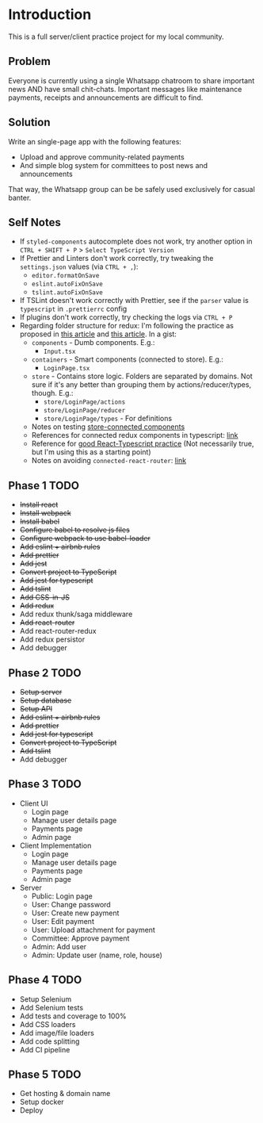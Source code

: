 # Introduction

This is a full server/client practice project for my local community.

## Problem

Everyone is currently using a single Whatsapp chatroom to share important news AND have small chit-chats. Important messages like maintenance payments, receipts and announcements are difficult to find.

## Solution

Write an single-page app with the following features:

- Upload and approve community-related payments
- And simple blog system for committees to post news and announcements

That way, the Whatsapp group can be be safely used exclusively for casual banter.

## Self Notes

- If `styled-components` autocomplete does not work, try another option in `CTRL + SHIFT + P` > `Select TypeScript Version`
- If Prettier and Linters don't work correctly, try tweaking the `settings.json` values (via `CTRL + ,`):
  - `editor.formatOnSave`
  - `eslint.autoFixOnSave`
  - `tslint.autoFixOnSave`
- If TSLint doesn't work correctly with Prettier, see if the `parser` value is `typescript` in `.prettierrc` config
- If plugins don't work correctly, try checking the logs via `CTRL + P`
- Regarding folder structure for redux: I'm following the practice as proposed in [this article](https://resir014.xyz/posts/2018/07/06/redux-4-plus-typescript/) and [this article](https://hackernoon.com/redux-step-by-step-a-simple-and-robust-workflow-for-real-life-apps-1fdf7df46092). In a gist:
  - `components` - Dumb components. E.g.:
    - `Input.tsx`
  - `containers` - Smart components (connected to store). E.g.:
    - `LoginPage.tsx`
  - `store` - Contains store logic. Folders are separated by domains. Not sure if it's any better than grouping them by actions/reducer/types, though. E.g.:
    - `store/LoginPage/actions`
    - `store/LoginPage/reducer`
    - `store/LoginPage/types` - For definitions
  - Notes on testing [store-connected components](https://github.com/reduxjs/redux/blob/master/docs/recipes/WritingTests.md#connected-components)
  - References for connected redux components in typescript: [link](https://medium.com/knerd/typescript-tips-series-proper-typing-of-react-redux-connected-components-eda058b6727d)
  - Reference for [good React-Typescript practice](https://medium.freecodecamp.org/effective-use-of-typescript-with-react-3a1389b6072a) (Not necessarily true, but I'm using this as a starting point)
  - Notes on avoiding `connected-react-router`: [link](https://github.com/ReactTraining/react-router/blob/master/packages/react-router/docs/guides/redux.md)

## Phase 1 TODO

- ~~Install react~~
- ~~Install webpack~~
- ~~Install babel~~
- ~~Configure babel to resolve js files~~
- ~~Configure webpack to use babel-loader~~
- ~~Add eslint + airbnb rules~~
- ~~Add prettier~~
- ~~Add jest~~
- ~~Convert project to TypeScript~~
- ~~Add jest for typescript~~
- ~~Add tslint~~
- ~~Add CSS-in-JS~~
- ~~Add redux~~
- Add redux thunk/saga middleware
- ~~Add react-router~~
- Add react-router-redux
- Add redux persistor
- Add debugger

## Phase 2 TODO

- ~~Setup server~~
- ~~Setup database~~
- ~~Setup API~~
- ~~Add eslint + airbnb rules~~
- ~~Add prettier~~
- ~~Add jest for typescript~~
- ~~Convert project to TypeScript~~
- ~~Add tslint~~
- Add debugger

## Phase 3 TODO

- Client UI
  - Login page
  - Manage user details page
  - Payments page
  - Admin page
- Client Implementation
  - Login page
  - Manage user details page
  - Payments page
  - Admin page
- Server
  - Public: Login page
  - User: Change password
  - User: Create new payment
  - User: Edit payment
  - User: Upload attachment for payment
  - Committee: Approve payment
  - Admin: Add user
  - Admin: Update user (name, role, house)

## Phase 4 TODO

- Setup Selenium
- Add Selenium tests
- Add tests and coverage to 100%
- Add CSS loaders
- Add image/file loaders
- Add code splitting
- Add CI pipeline

## Phase 5 TODO

- Get hosting & domain name
- Setup docker
- Deploy
